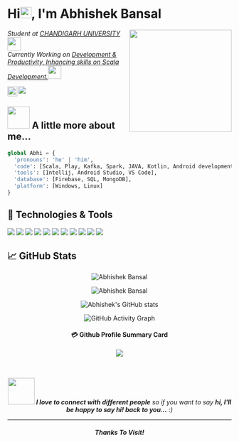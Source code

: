 <h1> Hi<img src="https://media.giphy.com/media/26Fxy3Iz1ari8oytO/giphy.gif" height="25px">, I'm Abhishek Bansal </h1>
<img align='right' src="https://media.giphy.com/media/iV6Ykak9ZBzgX7tOk6/giphy.gif" width="230">
<p><em>Student at <a href="https://www.cuchd.in/">CHANDIGARH UNIVERSITY</a><img src="https://media2.giphy.com/media/r1kWjDT4qfR07zAkxj/giphy.gif?cid=ecf05e47q75x7p9q847d4btc3zxqqmppe8gn7jj2j3sajwtk&rid=giphy.gif&ct=s" width="30"></br>Currently Working on <a href="#">Development & Productivity, Inhancing skills on Scala Development.</a><img src="https://media.giphy.com/media/v1.Y2lkPTc5MGI3NjExanp6Z3QxNXVucHYyNHJ1aTBvNmVmN2hrZmY1aWtycDh1aThmaTBuYSZlcD12MV9pbnRlcm5hbF9naWZfYnlfaWQmY3Q9Zw/2IudUHdI075HL02Pkk/giphy.gif" width="30"> 
</em></p>

<a href="https://www.linkedin.com/in/abhishek-bansal-606343200/">
  <img align="left" alt="Abhishek Bansal's LinkedIN" width="22px" src="https://raw.githubusercontent.com/peterthehan/peterthehan/master/assets/linkedin.svg" />
</a>


![](https://visitor-badge.glitch.me/badge?page_id=abhishekbansal276)


## <img src="https://media.giphy.com/media/VgCDAzcKvsR6OM0uWg/giphy.gif" width="50"> A little more about me...  

```python
global Abhi = {
  'pronouns': 'he' | 'him',
  'code': [Scala, Play, Kafka, Spark, JAVA, Kotlin, Android development,HTML, CSS, C, C++, Python],
  'tools': [Intellij, Android Studio, VS Code],
  'database': [Firebase, SQL, MongoDB],
  'platform': [Windows, Linux]
}
```

## 🔧 Technologies & Tools
![](https://img.shields.io/badge/OS-Linux-informational?style=flat&logo=linux&logoColor=white&color=2bbc8a)
![](https://img.shields.io/badge/Editor-IntelliJ_IDEA-informational?style=flat&logo=intellij-idea&logoColor=white&color=2bbc8a)
![](https://img.shields.io/badge/Editor-Android_Studio-informational?style=flat&logo=android-studio&logoColor=white&color=2bbc8a)
![](https://img.shields.io/badge/Code-Python-informational?style=flat&logo=python&logoColor=white&color=2bbc8a)
![](https://img.shields.io/badge/Code-JavaScript-informational?style=flat&logo=javascript&logoColor=white&color=2bbc8a)
![](https://img.shields.io/badge/Tools-GitHub-informational?style=flat&logo=github&logoColor=white&color=2bbc8a)
![](https://img.shields.io/badge/Code-c++-informational?style=flat&logo=c&logoColor=white&color=2bbc8a)
![](https://img.shields.io/badge/Code-java-informational?style=flat&logo=java&logoColor=white&color=2bbc8a)
![](https://img.shields.io/badge/Code-Kotlin-informational?style=flat&logo=java&logoColor=white&color=2bbc8a)
![](https://img.shields.io/badge/Database-Firebase-informational?style=flat&logoColor=white&color=2bbc8a)
![](https://img.shields.io/badge/Database-SQL-informational?style=flat&logoColor=white&color=2bbc8a)

## &#x1f4c8; GitHub Stats
 <div align="center">

<p><img src="https://github-readme-stats.vercel.app/api/top-langs?username=abhishekbansal276&show_icons=true&locale=en&layout=compact&theme=radical" alt="Abhishek Bansal" /></p>

 <p><img src="https://github-readme-streak-stats.herokuapp.com/?user=abhishekbansal276&theme=radical" alt="Abhishek Bansal" /></p>


[Themes]: <> (dark, radical, merko, gruvbox, tokyonight, onedark, cobalt, synthwave, highcontrast, dracula)
  
![Abhishek's GitHub stats](https://github-readme-stats.vercel.app/api/?username=abhishekbansal276&show_icons=true&title_color=fff&icon_color=79ff97&text_color=9f9f9f&bg_color=151515)

![GitHub Activity Graph](https://activity-graph.herokuapp.com/graph?username=abhishekbansal276&bg_color=000000&color=4fff67&line=4fff67&point=ffffff&area=true&hide_border=true)  
#### 💳 Github Profile Summary Card
<p align="center">
  <img src="https://github-profile-summary-cards.vercel.app/api/cards/profile-details?username=abhishekbansal276&theme=radical"/>
</p>

<br />
<br />
<img src="https://media.giphy.com/media/xUOwGiewfQAm3tcIA8/giphy.gif" width="60"> <em><b>I love to connect with different people</b> so if you want to say <b>hi, I'll be happy to say hi! back to you...</b> :)</em>

---

#### _Thanks To Visit!_
